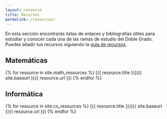 ```yaml
---
layout: resource
title: Recursos
permalink: /resources/
---
```


<style type="text/css">header .l-res { color: #c0c0c0; }</style>

En esta sección encontrarás listas de enlaces y bibliografías útiles para estudiar
y conocer cada una de las ramas de estudio del Doble Grado. Puedes añadir tus recursos
siguiendo la [guía de recursos](http://dgiim.github.io/blog/resourcesguide).

## Matemáticas

{% for resource in site.math_resources %}
  [{{ resource.title }}]({{ site.baseurl }}{{ resource.url }})
{% endfor %}

## Informática

{% for resource in site.cs_resources %}
  [{{ resource.title }}]({{ site.baseurl }}{{ resource.url }})
{% endfor %}
